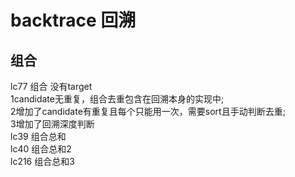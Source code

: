 # backtrace 回溯  
## 组合 
lc77 组合  没有target  
1candidate无重复，组合去重包含在回溯本身的实现中;  
2增加了candidate有重复且每个只能用一次，需要sort且手动判断去重;  
3增加了回溯深度判断   
lc39 组合总和  
lc40 组合总和2  
lc216 组合总和3  
